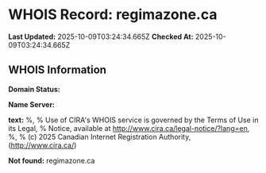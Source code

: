 # WHOIS Record: regimazone.ca

**Last Updated:** 2025-10-09T03:24:34.665Z
**Checked At:** 2025-10-09T03:24:34.665Z

## WHOIS Information

**Domain Status:** 

**Name Server:** 

**text:** %, % Use of CIRA's WHOIS service is governed by the Terms of Use in its Legal, % Notice, available at http://www.cira.ca/legal-notice/?lang=en, %, % (c) 2025 Canadian Internet Registration Authority, (http://www.cira.ca/)

**Not found:** regimazone.ca

